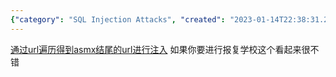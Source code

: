 ```yaml
---
{"category": "SQL Injection Attacks", "created": "2023-01-14T22:38:31.205Z", "date": "2023-01-14 22:38:31", "description": "This article discusses a SQL injection attack on the '正方教务系统' (Xiàngfāng Jiaodǎo Xìtǐng) using an ASMX URL. The text proposes utilizing this vulnerability as a means of retaliation against a school.", "modified": "2023-01-14T22:41:20.024Z", "tags": ["SQL injection", "ASMX URL", "Xiàngfāng Jiaodǎo Xìtǐng", "cyber attack", "school vulnerability", "retaliation", "web security"], "title": "正方教务系统sql注入"}
---
```

[通过url遍历得到asmx结尾的url进行注入](https://cn-sec.com/archives/76623.html) 如果你要进行报复学校这个看起来很不错